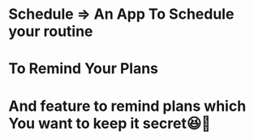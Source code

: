 # Schedule => An App To Schedule your routine
# To Remind Your Plans
# And feature to remind plans which You want to keep it secret😆🤫
